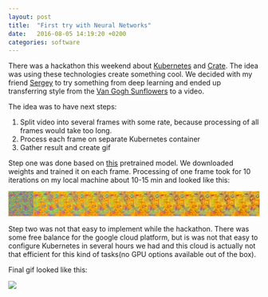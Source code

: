 ```yaml
---
layout: post
title:  "First try with Neural Networks"
date:   2016-08-05 14:19:20 +0200
categories: software
---
```


<!-- Yandex.Metrika counter -->
<script type="text/javascript">
    (function (d, w, c) {
        (w[c] = w[c] || []).push(function() {
            try {
                w.yaCounter39542345 = new Ya.Metrika({
                    id:39542345,
                    clickmap:true,
                    trackLinks:true,
                    accurateTrackBounce:true
                });
            } catch(e) { }
        });

        var n = d.getElementsByTagName("script")[0],
            s = d.createElement("script"),
            f = function () { n.parentNode.insertBefore(s, n); };
        s.type = "text/javascript";
        s.async = true;
        s.src = "https://mc.yandex.ru/metrika/watch.js";

        if (w.opera == "[object Opera]") {
            d.addEventListener("DOMContentLoaded", f, false);
        } else { f(); }
    })(document, window, "yandex_metrika_callbacks");
</script>
<noscript><div><img src="https://mc.yandex.ru/watch/39542345" style="position:absolute; left:-9999px;" alt="" /></div></noscript>
<!-- /Yandex.Metrika counter -->

There was a hackathon this weekend about <a href="http://kubernetes.io/">Kubernetes</a> and <a href="https://crate.io/">Crate</a>. The idea was using these technologies create something cool. We decided with my friend <a href="https://www.facebook.com/silnov">Sergey</a> to try something from deep learning and ended up transferring style from the <a href="https://en.wikipedia.org/wiki/Sunflowers_(Van_Gogh_series)">Van Gogh Sunflowers</a> to a video.  

The idea was to have next steps:  
1. Split video into several frames with some rate, because processing of all frames would take too long.  
2. Process each frame on separate Kubernetes container  
3. Gather result and create gif   

Step one was done based on <a href="https://gist.github.com/baraldilorenzo/07d7802847aaad0a35d3">this</a> pretrained model. We downloaded weights and trained it on each frame. Processing of one frame took for 10 iterations on my local machine about 10-15 min and looked like this:  

<img src="/assets/2016-08-05-one-frame.png">  

Step two was not that easy to implement while the hackathon. There was some free balance for the google cloud platform, but is was not that easy to configure Kubernetes in several hours we had and this cloud is actually not that efficient for this kind of tasks(no GPU options available out of the box).  

Final gif looked like this:  

<img src="/assets/2016-08-05-final-video.gif">
